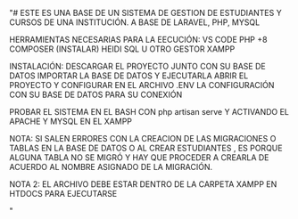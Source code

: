 "# ESTE ES UNA BASE DE UN SISTEMA DE GESTION DE ESTUDIANTES Y CURSOS DE UNA INSTITUCIÓN. 
A BASE DE LARAVEL, PHP, MYSQL

HERRAMIENTAS NECESARIAS PARA LA EECUCIÓN:
VS CODE
PHP +8
COMPOSER (INSTALAR)
HEIDI SQL U OTRO GESTOR
XAMPP


INSTALACIÓN:
DESCARGAR EL PROYECTO JUNTO CON SU BASE DE DATOS
IMPORTAR LA BASE DE DATOS Y EJECUTARLA
ABRIR EL PROYECTO Y CONFIGURAR EN EL ARCHIVO .ENV LA CONFIGURACIÓN CON SU BASE DE DATOS PARA SU CONEXIÓN

PROBAR EL SISTEMA EN EL BASH CON php artisan serve Y ACTIVANDO EL APACHE Y MYSQL EN EL XAMPP


NOTA: SI SALEN ERRORES CON LA CREACION DE LAS MIGRACIONES O TABLAS EN LA BASE DE DATOS O AL CREAR ESTUDIANTES , ES PORQUE ALGUNA TABLA NO SE MIGRÓ Y HAY QUE PROCEDER A CREARLA DE ACUERDO AL NOMBRE ASIGNADO DE LA MIGRACIÓN. 

NOTA 2: EL ARCHIVO DEBE ESTAR DENTRO DE LA CARPETA XAMPP EN HTDOCS PARA EJECUTARSE





" 
